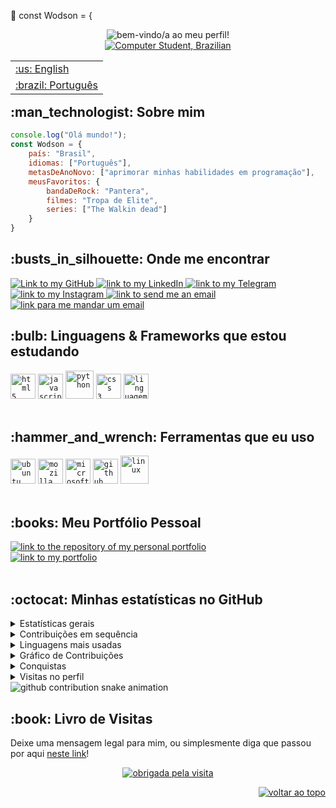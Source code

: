 💫 const Wodson = {
<div id="top"></div>
<div align="center" ><img alt="bem-vindo/a ao meu perfil!" src="https://github.com/Wodson-OSF/Wodson-OSF/blob/main/assets/header2.png"></div>

<div align="center">
    <a href="https://git.io/typing-svg"><img src="https://readme-typing-svg.herokuapp.com?font=Roboto+Slab&color=%237E3ACE&size=30&center=true&vCenter=true&width=600&lines=Meu+nome+%C3%A9+Wodson;Estudante+de+Computa%C3%A7%C3%A3o;Página+em+desenvolvimento" alt="Computer Student, Brazilian"></a>
</div>

<table align="right">
 <tr><td><a href="https://github.com/Wodson-OSF/Wodson-OSF/blob/main/README.md">:us: English</a></td></tr>
 <tr><td><a href="https://github.com/Wodson-OSF/Wodson-OSF/blob/main/README-pt-br.md">:brazil: Português</a></td></tr>
</table>

<h2>:man_technologist: Sobre mim</h2>

```js
console.log("Olá mundo!");
const Wodson = {
    país: "Brasil",
    idiomas: ["Português"],
    metasDeAnoNovo: ["aprimorar minhas habilidades em programação"],
    meusFavoritos: {
        bandaDeRock: "Pantera",
        filmes: "Tropa de Elite",
        series: ["The Walkin dead"]
    }
}
```

<h2>:busts_in_silhouette: Onde me encontrar</h2>
<a href="https://github.com/Wodson-OSF">
    <img alt="Link to my GitHub" src="https://img.shields.io/github/followers/Wodson-OSF?style=social&label=@Wodson-OSF">
</a>
<a href="https://linkedin.com/in/wodson">
    <img alt="link to my LinkedIn" src="https://img.shields.io/static/v1?label&message=/in/wodsonoliveira&color=0A66C2&style=flat&logo=linkedin" />
</a>
<a href="https://t.me/Wodsonoliveira">
    <img alt="link to my Telegram" src="https://img.shields.io/static/v1?label&message=@wodsonoliveira&color=26A5E4&style=flat&logo=telegram&logoColor=whitesmoke" />
</a>
<a href="https://www.instagram.com/alca_massa_alvo/">
    <img alt="link to my Instagram" src="https://img.shields.io/static/v1?label&message=@alca_massa_alvo&style=flat&logo=instagram&logoColor=whitesmoke" />
</a>
<a href="mailto:woth_o@hotmail.com">
    <img alt="link to send me an email" src="https://img.shields.io/static/v1?label&message=woth_o@hotmail.com&color=whitesmoke&style=flat&logo=hotmail" />
</a>
<a href="mailto:wodsonambiental@gmail.com">
    <img alt="link para me mandar um email" src="https://img.shields.io/static/v1?label&message=wodsonambiental@gmail.com&color=whitesmoke&style=flat&logo=gmail" />
</a>    

<h2>:bulb: Linguagens & Frameworks que estou estudando</h2>
<code><img title="HTML 5" alt="html5" width="40px" src="https://cdn.jsdelivr.net/gh/devicons/devicon/icons/html5/html5-original.svg" /></code>
<code><img title="JavaScript" alt="javascript" width="40px" src="https://cdn.jsdelivr.net/gh/devicons/devicon/icons/javascript/javascript-original.svg" /></code>
<code><img title="Python" alt="python" width="45px" src="https://cdn.jsdelivr.net/gh/devicons/devicon/icons/python/python-original.svg" /></code>
<code><img title="CSS 3" alt="css 3" width="40px" src="https://cdn.jsdelivr.net/gh/devicons/devicon/icons/css3/css3-original.svg" /></code>
<code><img title="C" alt="linguagem c" width="40px" src="https://cdn.jsdelivr.net/gh/devicons/devicon/icons/c/c-original.svg" /></code>
</br></br>

<h2>:hammer_and_wrench: Ferramentas que eu uso</h2>
<code><img title="Ubuntu" alt="ubuntu" width="40px" src="https://cdn.jsdelivr.net/gh/devicons/devicon/icons/ubuntu/ubuntu-plain.svg" /></code>
<code><img title="Mozilla Firefox" alt="mozilla firefox" width="40px" src="https://cdn.jsdelivr.net/gh/devicons/devicon/icons/firefox/firefox-original.svg" /></code>
<code><img title="MS Windows" alt="microsoft windows" width="40px" src="https://cdn.jsdelivr.net/gh/devicons/devicon/icons/windows8/windows8-original.svg" /></code>
<code><img title="GitHub" alt="github" width="40px" src="https://cdn.jsdelivr.net/gh/devicons/devicon/icons/github/github-original.svg" /></code>
<code><img title="Linux" alt="linux" width="45px" src="https://cdn.jsdelivr.net/gh/devicons/devicon/icons/linux/linux-original.svg" /></code>
</br></br>

<h2>:books: Meu Portfólio Pessoal</h2>
<a href="https://github.com/Wodson-OSF/portfolio">
    <img alt="link to the repository of my personal portfolio" src="https://github-readme-stats.vercel.app/api/pin/?username=Wodson-OSF&repo=portfolio&theme=midnight-purple&hide_border=true">
</a>
</br>
<a href="https://portfolio-Wodson-OSF.vercel.app/">
    <img alt="link to my portfolio" src="https://img.shields.io/static/v1?label&message=abrir+portfolio&color=7E3ACE&style=for-the-badge" />
</a>
</br></br>

</details>

<h2>:octocat: Minhas estatísticas no GitHub</h2>
<details>
<summary>Estatísticas gerais</summary>
<div>
    <img alt="github repos" src="https://badges.pufler.dev/repos/Wodson-OSF?color=181717&style=for-the-badge&labelColor=7E3ACE">
    <img alt="commits today" src="https://badges.pufler.dev/commits/daily/Wodson-OSF?color=181717&style=for-the-badge&labelColor=7E3ACE&label=commits+de+hoje">
    <img alt="commits this week" src="https://badges.pufler.dev/commits/weekly/Wodson-OSF?color=181717&style=for-the-badge&labelColor=7E3ACE&label=commits+desta+semana">
    <img alt="commits this month" src="https://badges.pufler.dev/commits/monthly/Wodson-OSF?color=181717&style=for-the-badge&labelColor=7E3ACE&label=commits+deste+mes">
</div>

<div alig="center">
    <a href="https://github.com/anuraghazra/github-readme-stats">
        <img height=180em src="https://github-readme-stats.vercel.app/api?username=Wodson-OSF&count_private=true&show_icons=true&theme=midnight-purple&hide_border=true&hide_title=true&locale=pt-br" alt="my github stats" />
    </a>
</details>
<details>
<summary>Contribuições em sequência</summary>
    <a href="https://github.com/DenverCoder1/github-readme-streak-stats">
        <img height=180em src="https://github-readme-streak-stats.herokuapp.com/?user=Wodson-OSF&theme=midnight-purple&hide_border=true&locale=pt-br&date_format=j/n/Y" alt="streak stats"/>
    </a>
</details>
<details>
<summary>Linguagens mais usadas</summary>
    <a href="https://github.com/anuraghazra/github-readme-stats">
        <img height=180em src="https://github-readme-stats.vercel.app/api/top-langs/?username=Wodson-OSF&theme=midnight-purple&hide_border=true&layout=compact&custom_title=Linguagens+mais+usadas*&locale=pt-br" alt="most used languages" />
    </a>
    </br>
    <p><b>*Nota:</b> 'Linguagens mais usadas' é somente uma métrica das linguagens utilizadas nos meus códigos públicos e não reflete em experiência ou nível de conhecimento.</p>
</div>
</details>
<details>
<summary>Gráfico de Contribuições</summary>
<a href="https://github.com/ashutosh00710/github-readme-activity-graph">
    <img alt="github activity graph" src="https://activity-graph.herokuapp.com/graph?username=Wodson-OSF&area=true&hide_border=true&custom_title=Grafico+de+Contribuicoes&bg_color=000&line=7E3ACE&point=1E0E31&color=7E3aCE&area_color=7E3ACE">
</a>
</details>
<details>
<summary>Conquistas</summary>
<a href="https://github.com/ryo-ma/github-profile-trophy">
    <img alt="github trophies" src="https://github-profile-trophy.vercel.app/?username=Wodson-OSF&theme=discord&no-frame=true&column=7">
</a>
</details>
<details>
<summary>Visitas no perfil</summary>
<p align="center">:round_pushpin: Visitas no perfil</p>
<div align="center">
    <img alt="visitors counter" src="https://profile-counter.glitch.me/Wodson-OSF/count.svg">
</div>
</details>
<img alt="github contribution snake animation" src="https://github.com/Wodson-OSF/Wodson-OSF/blob/output/github-contribution-grid-snake.svg">

<h2>:book: Livro de Visitas</h2>
<p>Deixe uma mensagem legal para mim, ou simplesmente diga que passou por aqui <a href="https://github.com/Wodson-OSF/Wodson-OSF/issues/new?template=assinar-o-livro-de-visitas.md">neste link</a>!</p>

<div align="center">
    <a href="https://git.io/typing-svg">
        <img alt="obrigada pela visita" src="https://readme-typing-svg.herokuapp.com?font=Roboto+Slab&color=%237E3ACE&size=24&center=true&vCenter=true&width=300&lines=Obrigada+pela+visita!" >
    </a>
</div>

<p align="right"><a href="#top"><img src="https://img.shields.io/static/v1?label&message=voltar+ao+topo&color=7E3ACE&style=flat&logo" alt="voltar ao topo" /></a></p>
<div align="center" ><img alt="" src="https://github.com/Wodson-OSF/Wodson-OSF/blob/main/assets/footer.png"></div>

